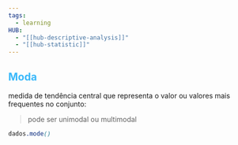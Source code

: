 ```yaml
---
tags:
  - learning
HUB:
  - "[[hub-descriptive-analysis]]"
  - "[[hub-statistic]]"
---
```


## <font color=#39b8fa> Moda</font>

medida de tendência central que representa o valor ou valores mais frequentes no conjunto:
> pode ser unimodal ou multimodal

```css
dados.mode()
```

